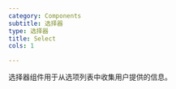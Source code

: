 ```yaml
---
category: Components
subtitle: 选择器
type: 选择器
title: Select
cols: 1

---
```


选择器组件用于从选项列表中收集用户提供的信息。
